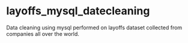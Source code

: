 # layoffs_mysql_datecleaning
Data cleaning using mysql performed on layoffs dataset collected from companies all over the world.
